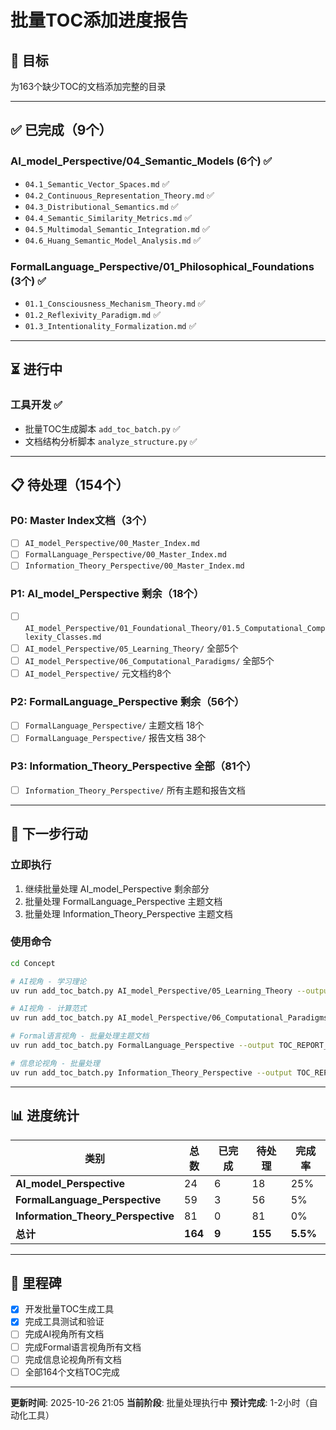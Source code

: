 # 批量TOC添加进度报告

## 🎯 目标
为163个缺少TOC的文档添加完整的目录

---

## ✅ 已完成（9个）

### AI_model_Perspective/04_Semantic_Models (6个) ✅
- `04.1_Semantic_Vector_Spaces.md` ✅
- `04.2_Continuous_Representation_Theory.md` ✅
- `04.3_Distributional_Semantics.md` ✅
- `04.4_Semantic_Similarity_Metrics.md` ✅
- `04.5_Multimodal_Semantic_Integration.md` ✅
- `04.6_Huang_Semantic_Model_Analysis.md` ✅

### FormalLanguage_Perspective/01_Philosophical_Foundations (3个) ✅
- `01.1_Consciousness_Mechanism_Theory.md` ✅
- `01.2_Reflexivity_Paradigm.md` ✅
- `01.3_Intentionality_Formalization.md` ✅

---

## ⏳ 进行中

### 工具开发 ✅
- 批量TOC生成脚本 `add_toc_batch.py` ✅
- 文档结构分析脚本 `analyze_structure.py` ✅

---

## 📋 待处理（154个）

### P0: Master Index文档（3个）
- [ ] `AI_model_Perspective/00_Master_Index.md`
- [ ] `FormalLanguage_Perspective/00_Master_Index.md`
- [ ] `Information_Theory_Perspective/00_Master_Index.md`

### P1: AI_model_Perspective 剩余（18个）
- [ ] `AI_model_Perspective/01_Foundational_Theory/01.5_Computational_Complexity_Classes.md`
- [ ] `AI_model_Perspective/05_Learning_Theory/` 全部5个
- [ ] `AI_model_Perspective/06_Computational_Paradigms/` 全部5个
- [ ] `AI_model_Perspective/` 元文档约8个

### P2: FormalLanguage_Perspective 剩余（56个）
- [ ] `FormalLanguage_Perspective/` 主题文档 18个
- [ ] `FormalLanguage_Perspective/` 报告文档 38个

### P3: Information_Theory_Perspective 全部（81个）
- [ ] `Information_Theory_Perspective/` 所有主题和报告文档

---

## 🚀 下一步行动

### 立即执行
1. 继续批量处理 AI_model_Perspective 剩余部分
2. 批量处理 FormalLanguage_Perspective 主题文档
3. 批量处理 Information_Theory_Perspective 主题文档

### 使用命令
```bash
cd Concept

# AI视角 - 学习理论
uv run add_toc_batch.py AI_model_Perspective/05_Learning_Theory --output TOC_REPORT_AI_Learning.md

# AI视角 - 计算范式
uv run add_toc_batch.py AI_model_Perspective/06_Computational_Paradigms --output TOC_REPORT_AI_Paradigms.md

# Formal语言视角 - 批量处理主题文档
uv run add_toc_batch.py FormalLanguage_Perspective --output TOC_REPORT_Formal_All.md

# 信息论视角 - 批量处理
uv run add_toc_batch.py Information_Theory_Perspective --output TOC_REPORT_Info_All.md
```

---

## 📊 进度统计

| 类别 | 总数 | 已完成 | 待处理 | 完成率 |
|------|------|--------|--------|--------|
| **AI_model_Perspective** | 24 | 6 | 18 | 25% |
| **FormalLanguage_Perspective** | 59 | 3 | 56 | 5% |
| **Information_Theory_Perspective** | 81 | 0 | 81 | 0% |
| **总计** | **164** | **9** | **155** | **5.5%** |

---

## 🎉 里程碑

- [x] 开发批量TOC生成工具
- [x] 完成工具测试和验证
- [ ] 完成AI视角所有文档
- [ ] 完成Formal语言视角所有文档
- [ ] 完成信息论视角所有文档
- [ ] 全部164个文档TOC完成

---

**更新时间**: 2025-10-26 21:05
**当前阶段**: 批量处理执行中
**预计完成**: 1-2小时（自动化工具）


